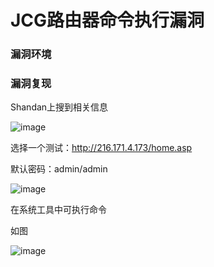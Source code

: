 # JCG路由器命令执行漏洞



### 漏洞环境

### 漏洞复现

Shandan上搜到相关信息

![image](/Users/aresx/Documents/VulWiki/IOT%E5%AE%89%E5%85%A8/JCG/.resource/JCG%E8%B7%AF%E7%94%B1%E5%99%A8%E5%91%BD%E4%BB%A4%E6%89%A7%E8%A1%8C%E6%BC%8F%E6%B4%9E/media/1-20201014111701466.png)

选择一个测试：http://216.171.4.173/home.asp

默认密码：admin/admin

![image](/Users/aresx/Documents/VulWiki/IOT%E5%AE%89%E5%85%A8/JCG/.resource/JCG%E8%B7%AF%E7%94%B1%E5%99%A8%E5%91%BD%E4%BB%A4%E6%89%A7%E8%A1%8C%E6%BC%8F%E6%B4%9E/media/2-20201014111701470.png)

在系统工具中可执行命令

如图

![image](/Users/aresx/Documents/VulWiki/IOT%E5%AE%89%E5%85%A8/JCG/.resource/JCG%E8%B7%AF%E7%94%B1%E5%99%A8%E5%91%BD%E4%BB%A4%E6%89%A7%E8%A1%8C%E6%BC%8F%E6%B4%9E/media/3-20201014111701472.png)